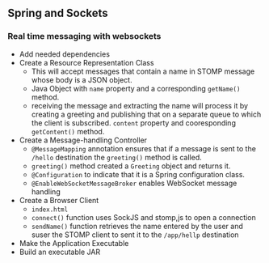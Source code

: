 ## Spring and Sockets
### Real time messaging with websockets
- Add needed dependencies
- Create a Resource Representation Class
  - This will accept messages that contain a name in STOMP message whose body is a JSON object.
  - Java Object with `name` property and a corresponding `getName()` method.
  - receiving the message and extracting the name will process it by creating a greeting and publishing that on a separate queue to which the client is subscribed.
  `content` property and cooresponding `getContent()` method.
- Create a Message-handling Controller
  - `@MessageMapping` annotation ensures that if a message is sent to the `/hello` destination the `greeting()` method is called.
  - `greeting()` method created a `Greeting` object and returns it.
  - `@Configuration` to indicate that it is a Spring configuration class.
  - `@EnableWebSocketMessageBroker` enables WebSocket message handling
- Create a Browser Client
  - `index.html` 
  - `connect()` function uses SockJS and stomp,js to open a connection
  - `sendName()` function retrieves the name entered by the user and suser the STOMP client to sent it to the `/app/hellp` destination 
- Make the Application Executable
- Build an executable JAR